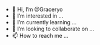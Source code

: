 - 👋 Hi, I’m @Graceryo
- 👀 I’m interested in ...
- 🌱 I’m currently learning ...
- 💞️ I’m looking to collaborate on ...
- 📫 How to reach me ...

<!---
Graceryo/Graceryo is a ✨ special ✨ repository because its `README.md` (this file) appears on your GitHub profile.
You can click the Preview link to take a look at your changes.
--->
